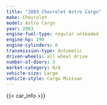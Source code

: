 ```yaml
---
title: "2003 Chevrolet Astro Cargo"
make: Chevrolet
model: Astro Cargo
year: 2003
engine-fuel-type: regular unleaded
engine-hp: 190
engine-cylinders: 6
transmission-type: Automatic
driven-wheels: all wheel drive
number-of-doors: 3
market-category: N/A
vehicle-size: Large
vehicle-style: Cargo Minivan
---
```


{{< car_info >}}
